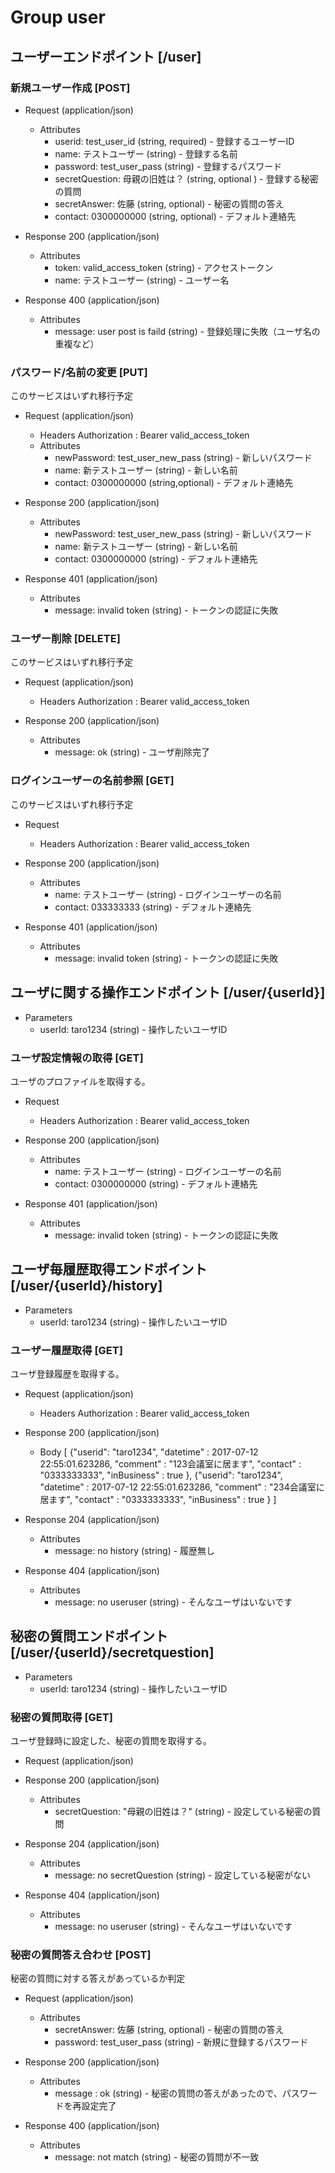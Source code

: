 # Group user

## ユーザーエンドポイント [/user]

### 新規ユーザー作成 [POST]

+ Request (application/json)
    + Attributes
        + userid: test_user_id (string, required) - 登録するユーザーID
        + name: テストユーザー (string) - 登録する名前
        + password: test_user_pass (string) - 登録するパスワード
        + secretQuestion: 母親の旧姓は？ (string, optional ) - 登録する秘密の質問
        + secretAnswer: 佐藤 (string, optional) - 秘密の質問の答え
        + contact: 0300000000 (string, optional) - デフォルト連絡先

+ Response 200 (application/json)
    + Attributes
        + token: valid_access_token (string) - アクセストークン
        + name: テストユーザー (string) - ユーザー名

+ Response 400 (application/json)
    + Attributes
        + message: user post is faild (string) - 登録処理に失敗（ユーザ名の重複など）

### パスワード/名前の変更 [PUT]
このサービスはいずれ移行予定

+ Request (application/json)
    + Headers
        Authorization : Bearer valid_access_token
    + Attributes
        + newPassword: test_user_new_pass (string) - 新しいパスワード
        + name: 新テストユーザー (string) - 新しい名前
        + contact: 0300000000 (string,optional) - デフォルト連絡先

+ Response 200 (application/json)
    + Attributes
        + newPassword: test_user_new_pass (string) - 新しいパスワード
        + name: 新テストユーザー (string) - 新しい名前
        + contact: 0300000000 (string) - デフォルト連絡先

+ Response 401 (application/json)
    + Attributes
        + message: invalid token (string) - トークンの認証に失敗

        

### ユーザー削除 [DELETE]
このサービスはいずれ移行予定

+ Request (application/json)
    + Headers
        Authorization : Bearer valid_access_token

+ Response 200 (application/json)
    + Attributes
        + message: ok (string) - ユーザ削除完了

### ログインユーザーの名前参照 [GET]
このサービスはいずれ移行予定

+ Request
    + Headers
        Authorization : Bearer valid_access_token

+ Response 200 (application/json)
    + Attributes
        + name: テストユーザー (string) - ログインユーザーの名前
        + contact: 033333333 (string) - デフォルト連絡先

+ Response 401 (application/json)
    + Attributes
        + message: invalid token (string) - トークンの認証に失敗



## ユーザに関する操作エンドポイント [/user/{userId}]

+ Parameters
    + userId: taro1234 (string) - 操作したいユーザID

### ユーザ設定情報の取得 [GET]
ユーザのプロファイルを取得する。

+ Request
    + Headers
        Authorization : Bearer valid_access_token

+ Response 200 (application/json)
    + Attributes
        + name: テストユーザー (string) - ログインユーザーの名前
        + contact: 0300000000 (string) - デフォルト連絡先

+ Response 401 (application/json)
    + Attributes
        + message: invalid token (string) - トークンの認証に失敗




## ユーザ毎履歴取得エンドポイント [/user/{userId}/history]

+ Parameters
    + userId: taro1234 (string) - 操作したいユーザID


### ユーザー履歴取得 [GET]
ユーザ登録履歴を取得する。

+ Request (application/json)
    + Headers
        Authorization : Bearer valid_access_token

+ Response 200 (application/json)
    + Body
        [
            {"userid": "taro1234", 
             "datetime" : 2017-07-12 22:55:01.623286,
             "comment" : "123会議室に居ます",
             "contact" : "0333333333",
             "inBusiness" : true
            },
            {"userid": "taro1234", 
             "datetime" : 2017-07-12 22:55:01.623286,
             "comment" : "234会議室に居ます",
             "contact" : "0333333333",
             "inBusiness" : true
            }
        ]


+ Response 204 (application/json)
    + Attributes
        + message: no history (string) - 履歴無し

+ Response 404 (application/json)
    + Attributes
        + message: no useruser  (string) - そんなユーザはいないです


## 秘密の質問エンドポイント [/user/{userId}/secretquestion]

+ Parameters
    + userId: taro1234 (string) - 操作したいユーザID


### 秘密の質問取得 [GET]
ユーザ登録時に設定した、秘密の質問を取得する。

+ Request (application/json)

+ Response 200 (application/json)
    + Attributes
        + secretQuestion: "母親の旧姓は？" (string) - 設定している秘密の質問

+ Response 204 (application/json)
    + Attributes
        + message: no secretQuestion (string) - 設定している秘密がない

+ Response 404 (application/json)
    + Attributes
        + message: no useruser  (string) - そんなユーザはいないです


### 秘密の質問答え合わせ [POST]
秘密の質問に対する答えがあっているか判定

+ Request (application/json)
    + Attributes
        + secretAnswer: 佐藤 (string, optional) - 秘密の質問の答え
        + password: test_user_pass (string) - 新規に登録するパスワード

+ Response 200 (application/json)
    + Attributes
        + message : ok (string) - 秘密の質問の答えがあったので、パスワードを再設定完了

+ Response 400 (application/json)
    + Attributes
        + message: not match (string) - 秘密の質問が不一致